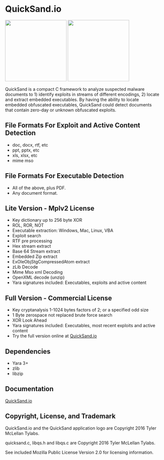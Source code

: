 
# QuickSand.io
<img width=200 height=200 src=https://repo.quicksand.io/quicksand.png>
<img src="https://quicksand.io/images/quicksand.png" border=0 height=200>

QuickSand is a compact C framework to analyze suspected malware documents to 1) identify exploits in streams of different encodings, 2) locate and extract embedded executables. By having the ability to locate embedded obfuscated executables, QuickSand could detect documents that contain zero-day or unknown obfuscated exploits.

## File Formats For Exploit and Active Content Detection

- doc, docx, rtf, etc
- ppt, pptx, etc
- xls, xlsx, etc
- mime mso


## File Formats For Executable Detection

- All of the above, plus PDF.
- Any document format.


## Lite Version - Mplv2 License

- Key dictionary up to 256 byte XOR
- ROL, ROR, NOT
- Executable extraction: Windows, Mac, Linux, VBA
- Exploit search
- RTF pre processing
- Hex stream extract
- Base 64 Stream extract
- Embedded Zip extract
- ExOleObjStgCompressedAtom extract
- zLib Decode
- Mime Mso xml Decoding
- OpenXML decode (unzip)
- Yara signatures included: Executables, exploits and active content


## Full Version - Commercial License

- Key cryptanalysis 1-1024 bytes factors of 2; or a specified odd size
- 1 Byte zerospace not replaced brute force search
- XOR Look Ahead
- Yara signatures included: Executables, most recent exploits and active content
- Try the full version online at [QuickSand.io](https://quicksand.io/)


## Dependencies

- Yara 3+
- zlib
- libzip


## Documentation

[QuickSand.io](https://quicksand.io/)


## Copyright, License, and Trademark

QuickSand.io and the QuickSand application logo are Copyright 2016 Tyler McLellan  Tylabs. 

quicksand.c, libqs.h and libqs.c are Copyright 2016 Tyler McLellan  Tylabs.

See included Mozilla Public License Version 2.0 for licensing information.
